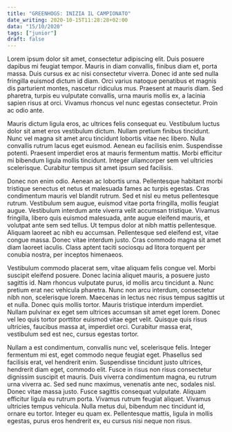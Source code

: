 ```yaml
---
title: "GREENHOGS: INIZIA IL CAMPIONATO"
date_writing: 2020-10-15T11:28:28+02:00
data: "15/10/2020"
tags: ["junior"]
draft: false
---
```


Lorem ipsum dolor sit amet, consectetur adipiscing elit. Duis posuere dapibus mi feugiat tempor. Mauris in diam convallis, finibus diam et, porta massa. Duis cursus ex ac nisi consectetur viverra. Donec id ante sed nulla fringilla euismod dictum id diam. Orci varius natoque penatibus et magnis dis parturient montes, nascetur ridiculus mus. Praesent at mauris diam. Sed pharetra, turpis eu vulputate convallis, urna mauris mollis ex, a lacinia sapien risus at orci. Vivamus rhoncus vel nunc egestas consectetur. Proin ac odio ante.  

Mauris dictum ligula eros, ac ultrices felis consequat eu. Vestibulum luctus dolor sit amet eros vestibulum dictum. Nullam pretium finibus tincidunt. Nunc vel magna sit amet arcu tincidunt lobortis vitae nec libero. Nulla convallis rutrum lacus eget euismod. Aenean eu facilisis enim. Suspendisse potenti. Praesent imperdiet eros at mauris fermentum mattis. Morbi efficitur mi bibendum ligula mollis tincidunt. Integer ullamcorper sem vel ultricies scelerisque. Curabitur tempus sit amet ipsum sed facilisis.  

Donec non enim odio. Aenean ac lobortis urna. Pellentesque habitant morbi tristique senectus et netus et malesuada fames ac turpis egestas. Cras condimentum mauris vel blandit rutrum. Sed et nisl eu metus pellentesque rutrum. Vestibulum sem augue, euismod vitae porta fringilla, mollis feugiat augue. Vestibulum interdum ante viverra velit accumsan tristique. Vivamus fringilla, libero quis euismod malesuada, ante augue eleifend mauris, et volutpat ante sem sed tellus. Ut tempus dolor at nibh mattis pellentesque. Aliquam laoreet ac nibh eu accumsan. Pellentesque sed eleifend est, vitae congue massa. Donec vitae interdum justo. Cras commodo magna sit amet diam laoreet iaculis. Class aptent taciti sociosqu ad litora torquent per conubia nostra, per inceptos himenaeos.  

Vestibulum commodo placerat sem, vitae aliquam felis congue vel. Morbi suscipit eleifend posuere. Donec lacinia aliquet mauris, a posuere justo sagittis id. Nam rhoncus vulputate purus, id mollis arcu tincidunt a. Nunc pretium erat nec vehicula pharetra. Nunc non arcu interdum, consectetur nibh non, scelerisque lorem. Maecenas in lectus nec risus tempus sagittis ut et nulla. Donec quis mollis tortor. Mauris tristique interdum imperdiet. Nullam pulvinar ex eget sem ultrices accumsan sit amet eget lorem. Donec vel leo quis tortor porttitor euismod vitae eget velit. Quisque quis risus ultricies, faucibus massa at, imperdiet orci. Curabitur massa erat, vestibulum sed est nec, cursus egestas tortor.  

Nullam a est condimentum, convallis nunc vel, scelerisque felis. Integer fermentum mi est, eget commodo neque feugiat eget. Phasellus sed facilisis erat, vel hendrerit enim. Suspendisse tincidunt justo ultrices, hendrerit diam eget, commodo elit. Fusce in risus non risus consectetur dignissim suscipit et mauris. Duis viverra condimentum magna, eu rutrum urna viverra ac. Sed sed nunc maximus, venenatis ante nec, sodales nisl. Donec vitae massa justo. Fusce sagittis consequat vulputate. Aliquam efficitur ligula eu rutrum porta. Vivamus rutrum feugiat aliquet. Vivamus ultricies tempus vehicula. Nulla metus dui, bibendum nec tincidunt id, ornare eu tortor. Integer eu quam ex. Pellentesque mattis, ligula in mollis egestas, purus eros hendrerit ex, eu cursus nisi neque non risus.  
  

  